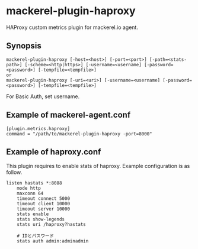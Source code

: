 mackerel-plugin-haproxy
=====================

HAProxy custom metrics plugin for mackerel.io agent.

## Synopsis

```shell
mackerel-plugin-haproxy [-host=<host>] [-port=<port>] [-path=<stats-path>] [-scheme=<http|https>] [-username=<username] [-password=<password>] [-tempfile=<tempfile>]
or
mackerel-plugin-haproxy [-uri=<uri>] [-username=<username] [-password=<password>] [-tempfile=<tempfile>]
```

For Basic Auth, set username.

## Example of mackerel-agent.conf

```
[plugin.metrics.haproxy]
command = "/path/to/mackerel-plugin-haproxy -port=8000"
```

## Example of haproxy.conf

This plugin requires to enable stats of haproxy.
Example configuration is as follow.

```
listen hastats *:8088
    mode http
    maxconn 64
    timeout connect 5000
    timeout client 10000
    timeout server 10000
    stats enable
    stats show-legends
    stats uri /haproxy?hastats

    # IDとパスワード
    stats auth admin:adminadmin
```